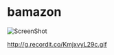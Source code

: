 # bamazon

![ScreenShot](http://g.recordit.co/KmjxvyL29c.gif)

http://g.recordit.co/KmjxvyL29c.gif


